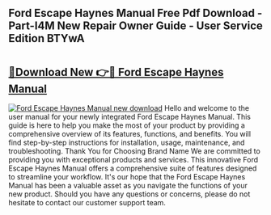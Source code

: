 ## Ford Escape Haynes Manual Free Pdf Download - Part-I4M New Repair Owner Guide - User Service Edition BTYwA

# <h2><a href="http://bc36247.oget.top/?id=Ford+Escape+Haynes+Manual">🔗Download New 👉🔴 Ford Escape Haynes Manual</a></h2>

[![Ford Escape Haynes Manual new download](https://i.imgur.com/5g1atiW.png)](http://bc36247.oget.top/?id=Ford+Escape+Haynes+Manual)
Hello and welcome to the user manual for your newly integrated Ford Escape Haynes Manual. This guide is here to help you make the most of your product by providing a comprehensive overview of its features, functions, and benefits. You will find step-by-step instructions for installation, usage, maintenance, and troubleshooting. Thank You for Choosing Brand Name We are committed to providing you with exceptional products and services. This innovative Ford Escape Haynes Manual offers a comprehensive suite of features designed to streamline your workflow. It's our hope that the Ford Escape Haynes Manual has been a valuable asset as you navigate the functions of your new product. Should you have any questions or concerns, please do not hesitate to contact our customer support team.
